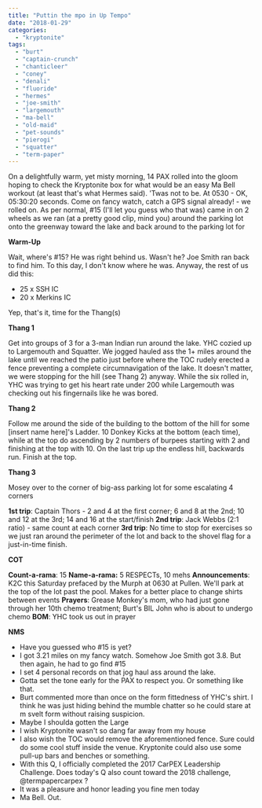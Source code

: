 ```yaml
---
title: "Puttin the mpo in Up Tempo"
date: "2018-01-29"
categories: 
  - "kryptonite"
tags: 
  - "burt"
  - "captain-crunch"
  - "chanticleer"
  - "coney"
  - "denali"
  - "fluoride"
  - "hermes"
  - "joe-smith"
  - "largemouth"
  - "ma-bell"
  - "old-maid"
  - "pet-sounds"
  - "pierogi"
  - "squatter"
  - "term-paper"
---
```


On a delightfully warm, yet misty morning, 14 PAX rolled into the gloom hoping to check the Kryptonite box for what would be an easy Ma Bell workout (at least that's what Hermes said). 'Twas not to be. At 0530 - OK, 05:30:20 seconds. Come on fancy watch, catch a GPS signal already! - we rolled on. As per normal, #15 (I'll let you guess who that was) came in on 2 wheels as we ran (at a pretty good clip, mind you) around the parking lot onto the greenway toward the lake and back around to the parking lot for

**Warm-Up**

Wait, where's #15? He was right behind us. Wasn't he? Joe Smith ran back to find him. To this day, I don't know where he was. Anyway, the rest of us did this:

- 25 x SSH IC
- 20 x Merkins IC

Yep, that's it, time for the Thang(s)

**Thang 1**

Get into groups of 3 for a 3-man Indian run around the lake. YHC cozied up to Largemouth and Squatter. We jogged hauled ass the 1+ miles around the lake until we reached the patio just before where the TOC rudely erected a fence preventing a complete circumnavigation of the lake. It doesn't matter, we were stopping for the hill (see Thang 2) anyway. While the six rolled in, YHC was trying to get his heart rate under 200 while Largemouth was checking out his fingernails like he was bored.

**Thang 2**

Follow me around the side of the building to the bottom of the hill for some \[insert name here\]'s Ladder. 10 Donkey Kicks at the bottom (each time), while at the top do ascending by 2 numbers of burpees starting with 2 and finishing at the top with 10. On the last trip up the endless hill, backwards run. Finish at the top.

**Thang 3**

Mosey over to the corner of big-ass parking lot for some escalating 4 corners

**1st trip**: Captain Thors - 2 and 4 at the first corner; 6 and 8 at the 2nd; 10 and 12 at the 3rd; 14 and 16 at the start/finish **2nd trip**: Jack Webbs (2:1 ratio) - same count at each corner **3rd trip**: No time to stop for exercises so we just ran around the perimeter of the lot and back to the shovel flag for a just-in-time finish.

**COT**

**Count-a-rama**: 15 **Name-a-rama:** 5 RESPECTs, 10 mehs **Announcements**: K2C this Saturday prefaced by the Murph at 0630 at Pullen. We'll park at the top of the lot past the pool. Makes for a better place to change shirts between events **Prayers**: Grease Monkey's mom, who had just gone through her 10th chemo treatment; Burt's BIL John who is about to undergo chemo **BOM**: YHC took us out in prayer

**NMS**

- Have you guessed who #15 is yet?
- I got 3.21 miles on my fancy watch. Somehow Joe Smith got 3.8. But then again, he had to go find #15
- I set 4 personal records on that jog haul ass around the lake.
- Gotta set the tone early for the PAX to respect you. Or something like that.
- Burt commented more than once on the form fittedness of YHC's shirt. I think he was just hiding behind the mumble chatter so he could stare at m svelt form without raising suspicion.
- Maybe I shoulda gotten the Large
- I wish Kryptonite wasn't so dang far away from my house
- I also wish the TOC would remove the aforementioned fence. Sure could do some cool stuff inside the venue. Kryptonite could also use some pull-up bars and benches or something.
- With this Q, I officially completed the 2017 CarPEX Leadership Challenge. Does today's Q also count toward the 2018 challenge, @termpapercarpex ?
- It was a pleasure and honor leading you fine men today
- Ma Bell. Out.
